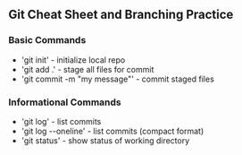 ## Git Cheat Sheet and Branching Practice


### Basic Commands
* 'git init' - initialize local repo
* 'git add .' - stage all files for commit
* 'git commit -m "my message"' - commit staged files


### Informational Commands
* 'git log' - list commits
* 'git log --oneline' - list commits (compact format)
* 'git status' - show status of working directory
